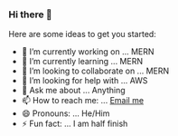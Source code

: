 ### Hi there 👋


Here are some ideas to get you started:

- 🔭 I’m currently working on ... MERN
- 🌱 I’m currently learning ... MERN
- 👯 I’m looking to collaborate on ... MERN
- 🤔 I’m looking for help with ... AWS
- 💬 Ask me about ... Anything
- 📫 How to reach me: ... [Email me](ibtid@gmail.com)
- 😄 Pronouns: ... He/Him
- ⚡ Fun fact: ... I am half finish
